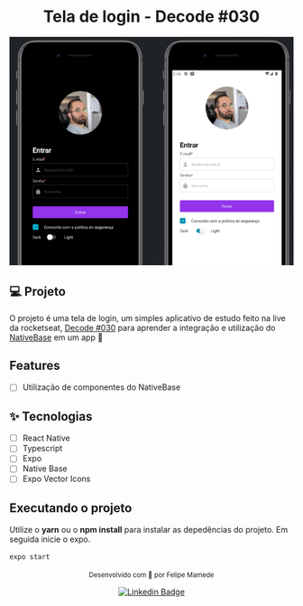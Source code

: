 
<h1 align="center">
  Tela de login - Decode #030
</h1>

![cover](.github/screen.png?style=flat)

## 💻 Projeto
O projeto é uma tela de login, um simples aplicativo de estudo feito na live da rocketseat, [Decode #030](https://www.youtube.com/watch?v=JEKZc_rkqgc&ab_channel=Rocketseat) para aprender a integração e utilização do [NativeBase](https://nativebase.io/) em um app 💚

## Features 

-   [ ] Utilização de componentes do NativeBase

## ✨ Tecnologias

-   [ ] React Native
-   [ ] Typescript
-   [ ] Expo
-   [ ] Native Base
-   [ ] Expo Vector Icons

## Executando o projeto

Utilize o **yarn** ou o **npm install** para instalar as depedências do projeto. Em seguida inicie o expo.

```cl
expo start
```

<div align="center">
  <small>Desenvolvido com 💚 por Felipe Mamede</small>

  [![Linkedin Badge](https://img.shields.io/badge/LinkedIn-0077B5?style=for-the-badge&logo=linkedin&logoColor=white&link=https://www.linkedin.com/in/felipe-mamede/)](https://www.linkedin.com/in/felipemamede/) 
  
</div>